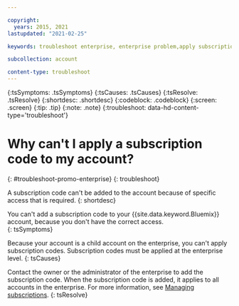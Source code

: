 ```yaml
---

copyright:
  years: 2015, 2021
lastupdated: "2021-02-25"

keywords: troubleshoot enterprise, enterprise problem,apply subscription, enterprise subscription

subcollection: account

content-type: troubleshoot
---
```


{:tsSymptoms: .tsSymptoms}
{:tsCauses: .tsCauses}
{:tsResolve: .tsResolve}
{:shortdesc: .shortdesc}
{:codeblock: .codeblock}
{:screen: .screen}
{:tip: .tip}
{:note: .note}
{:troubleshoot: data-hd-content-type='troubleshoot'}

# Why can't I apply a subscription code to my account?  
{: #troubleshoot-promo-enterprise}
{: troubleshoot}

A subscription code can't be added to the account because of specific access that is required.
{: shortdesc}

You can't add a subscription code to your {{site.data.keyword.Bluemix}} account, because you don't have the correct access.  
{: tsSymptoms}

Because your account is a child account on the enterprise, you can't apply subscription codes. Subscription codes must be applied at the enterprise level.
{: tsCauses}

Contact the owner or the administrator of the enterprise to add the subscription code. When the subscription code is added, it applies to all accounts in the enterprise. For more information, see [Managing subscriptions](/docs/billing-usage?topic=billing-usage-subscriptions).
{: tsResolve}
